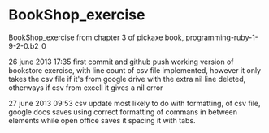 BookShop_exercise
=================

BookShop_exercise from chapter 3 of pickaxe book, programming-ruby-1-9-2-0.b2_0


26 june 2013 17:35 first commit and github push
working version of bookstore exercise, with line count of csv file implemented, however it only takes the csv file if it's from google drive with the extra nil line deleted, otherways if csv  from excell  it gives a nil error

27 june 2013 09:53 csv update
most likely to do with formatting, of csv file, google docs saves using correct formatting of commans in between elements
while open office saves it spacing it with tabs.
